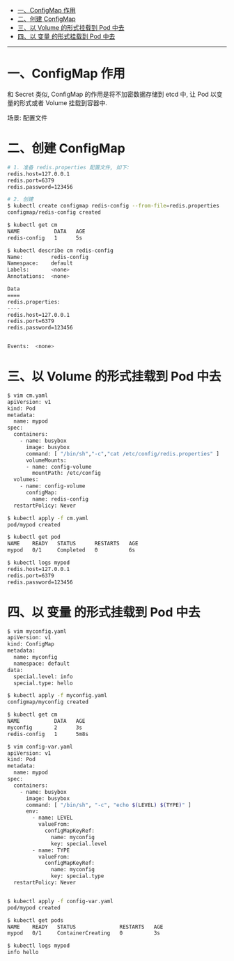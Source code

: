 

* [一、ConfigMap 作用](#%E4%B8%80configmap-%E4%BD%9C%E7%94%A8)
* [二、创建 ConfigMap](#%E4%BA%8C%E5%88%9B%E5%BB%BA-configmap)
* [三、以 Volume 的形式挂载到 Pod 中去](#%E4%B8%89%E4%BB%A5-volume-%E7%9A%84%E5%BD%A2%E5%BC%8F%E6%8C%82%E8%BD%BD%E5%88%B0-pod-%E4%B8%AD%E5%8E%BB)
* [四、以 变量 的形式挂载到 Pod 中去](#%E5%9B%9B%E4%BB%A5-%E5%8F%98%E9%87%8F-%E7%9A%84%E5%BD%A2%E5%BC%8F%E6%8C%82%E8%BD%BD%E5%88%B0-pod-%E4%B8%AD%E5%8E%BB)

---
# 一、ConfigMap 作用
和 Secret 类似, ConfigMap 的作用是将不加密数据存储到 etcd 中, 让 Pod 以变量的形式或者 Volume 挂载到容器中.

场景: 配置文件


# 二、创建 ConfigMap
```bash
# 1. 准备 redis.properties 配置文件, 如下:
redis.host=127.0.0.1
redis.port=6379
redis.password=123456

# 2. 创建
$ kubectl create configmap redis-config --from-file=redis.properties 
configmap/redis-config created

$ kubectl get cm
NAME           DATA   AGE
redis-config   1      5s

$ kubectl describe cm redis-config
Name:         redis-config
Namespace:    default
Labels:       <none>
Annotations:  <none>

Data
====
redis.properties:
----
redis.host=127.0.0.1
redis.port=6379
redis.password=123456


Events:  <none>
```

# 三、以 Volume 的形式挂载到 Pod 中去
```bash
$ vim cm.yaml
apiVersion: v1
kind: Pod
metadata:
  name: mypod
spec:
  containers:
    - name: busybox
      image: busybox
      command: [ "/bin/sh","-c","cat /etc/config/redis.properties" ]
      volumeMounts:
      - name: config-volume
        mountPath: /etc/config
  volumes:
    - name: config-volume
      configMap:
        name: redis-config
  restartPolicy: Never

$ kubectl apply -f cm.yaml 
pod/mypod created

$ kubectl get pod
NAME    READY   STATUS      RESTARTS   AGE
mypod   0/1     Completed   0          6s

$ kubectl logs mypod
redis.host=127.0.0.1
redis.port=6379
redis.password=123456
```

# 四、以 变量 的形式挂载到 Pod 中去
```bash
$ vim myconfig.yaml
apiVersion: v1
kind: ConfigMap
metadata:
  name: myconfig
  namespace: default
data:
  special.level: info
  special.type: hello

$ kubectl apply -f myconfig.yaml 
configmap/myconfig created

$ kubectl get cm
NAME           DATA   AGE
myconfig       2      3s
redis-config   1      5m8s

$ vim config-var.yaml
apiVersion: v1
kind: Pod
metadata:
  name: mypod
spec:
  containers:
    - name: busybox
      image: busybox
      command: [ "/bin/sh", "-c", "echo $(LEVEL) $(TYPE)" ]
      env:
        - name: LEVEL
          valueFrom:
            configMapKeyRef:
              name: myconfig
              key: special.level
        - name: TYPE
          valueFrom:
            configMapKeyRef:
              name: myconfig
              key: special.type
  restartPolicy: Never


$ kubectl apply -f config-var.yaml 
pod/mypod created

$ kubectl get pods
NAME    READY   STATUS              RESTARTS   AGE
mypod   0/1     ContainerCreating   0          3s

$ kubectl logs mypod
info hello

```